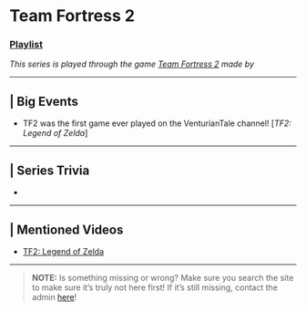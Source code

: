# Team Fortress 2
### [Playlist]()
*This series is played through the game [Team Fortress 2]() made by []()*

----

## | Big Events
- TF2 was the first game ever played on the VenturianTale channel! \[*TF2: Legend of Zelda*]

----

## | Series Trivia
- 

----
 
## | Mentioned Videos
- [TF2: Legend of Zelda](https://youtu.be/nhUuVIC4OVU)
 
----
 
> **NOTE:** Is something missing or wrong? Make sure you search the site to make sure it’s truly not here first! If it’s still missing, contact the admin [here](../chapter_2.md)!